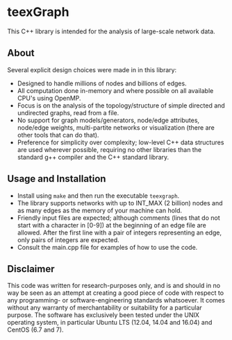 # teexGraph

This C++ library is intended for the analysis of large-scale network data. 

## About

Several explicit design choices were made in in this library:

* Designed to handle millions of nodes and billions of edges.
* All computation done in-memory and where possible on all available CPU's using OpenMP. 
* Focus is on the analysis of the topology/structure of simple directed and undirected graphs, read from a file. 
* No support for graph models/generators, node/edge attributes, node/edge weights, multi-partite networks or visualization (there are other tools that can do that).
* Preference for simplicity over complexity; low-level C++ data structures are used wherever possible, requiring no other libraries than the standard g++ compiler and the C++ standard library. 

## Usage and Installation

* Install using `make` and then run the executable `teexgraph`. 
* The library supports networks with up to INT_MAX (2 billion) nodes and as many edges as the memory of your machine can hold.
* Friendly input files are expected; although comments (lines that do not start with a character in [0-9]) at the beginning of an edge file are allowed.
    After the first line with a pair of integers representing an edge, only pairs of integers are expected.
* Consult the main.cpp file for examples of how to use the code. 

## Disclaimer

This code was written for research-purposes only, and is and should in no way be seen as an attempt at creating a good piece of code with respect to any programming- or software-engineering standards whatsoever. 
It comes without any warranty of merchantability or suitability for a particular purpose. 
The software has exclusively been tested under the UNIX operating system, in particular Ubuntu LTS (12.04, 14.04 and 16.04) and CentOS (6.7 and 7). 
